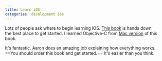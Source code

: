```yaml
---
title: Learn iOS
categories: development ios
---
```


Lots of people ask where to begin learning iOS. [This book](http://www.amazon.com/iOS-Programming-Ranch-Edition-Guides/dp/0321821521/ref=sr_1_1?s=books&ie=UTF8&qid=1340324608&sr=1-1&keywords=iPhone+Programming) is hands down the best place to get started. I learned Objective-C from [Mac version](http://www.amazon.com/Cocoa-Programming-Mac-4th-Edition/dp/0321774086/ref=sr_1_1?s=books&ie=UTF8&qid=1340324687&sr=1-1&keywords=Cocoa+Programming) of this book.

It's fantastic. [Aaron](http://www.bignerdranch.com/management) does an amazing job explaining how everything works. ==You should order this book and get started.== It's easier than you think.
